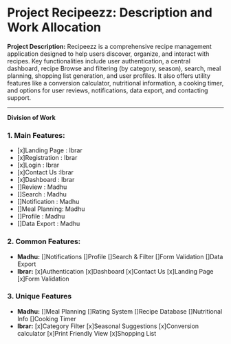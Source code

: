 # Project Recipeezz: Description and Work Allocation

**Project Description:**
Recipeezz is a comprehensive recipe management application designed to help users discover, organize, and interact with recipes. Key functionalities include user authentication, a central dashboard, recipe Browse and filtering (by category, season), search, meal planning, shopping list generation, and user profiles. It also offers utility features like a conversion calculator, nutritional information, a cooking timer, and options for user reviews, notifications, data export, and contacting support.

---

**Division of Work**

### 1. Main Features:

- [x]Landing Page : Ibrar
- [x]Registration : Ibrar
- [x]Login : Ibrar
- [x]Contact Us :Ibrar
- [x]Dashboard : Ibrar
- []Review : Madhu
- []Search : Madhu
- []Notification : Madhu
- []Meal Planning: Madhu
- []Profile : Madhu
- []Data Export : Madhu

### 2. Common Features:

- **Madhu:**
  []Notifications
  []Profile
  []Search & Filter
  []Form Validation
  []Data Export
- **Ibrar:**
  [x]Authentication
  [x]Dashboard
  [x]Contact Us
  [x]Landing Page
  [x]Form Validation

### 3. Unique Features

- **Madhu:**
  []Meal Planning
  []Rating System
  []Recipe Database
  []Nutritional Info
  []Cooking Timer
- **Ibrar:**
  [x]Category Filter
  [x]Seasonal Suggestions
  [x]Conversion calculator
  [x]Print Friendly View
  [x]Shopping List

